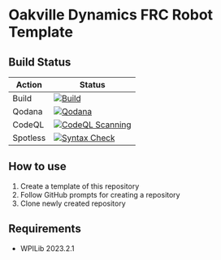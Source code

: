 # Oakville Dynamics FRC Robot Template

## Build Status

| Action   | Status                                                                                                                                                                                                            |
| -------- | ----------------------------------------------------------------------------------------------------------------------------------------------------------------------------------------------------------------- |
| Build    | [![Build](https://github.com/OakvilleDynamics/frc-robot-template/actions/workflows/build.yml/badge.svg)](https://github.com/OakvilleDynamics/frc-robot-template/actions/workflows/build.yml)                      |
| Qodana   | [![Qodana](https://github.com/OakvilleDynamics/frc-robot-template/actions/workflows/qodana.yml/badge.svg)](https://github.com/OakvilleDynamics/frc-robot-template/actions/workflows/qodana.yml)                   |
| CodeQL   | [![CodeQL Scanning](https://github.com/OakvilleDynamics/frc-robot-template/actions/workflows/codeql.yml/badge.svg)](https://github.com/OakvilleDynamics/frc-robot-template/actions/workflows/codeql.yml)          |
| Spotless | [![Syntax Check](https://github.com/OakvilleDynamics/frc-robot-template/actions/workflows/syntax-check.yml/badge.svg)](https://github.com/OakvilleDynamics/frc-robot-template/actions/workflows/syntax-check.yml) |

## How to use

1. Create a template of this repository
2. Follow GitHub prompts for creating a repository
3. Clone newly created repository

## Requirements

* WPILib 2023.2.1
